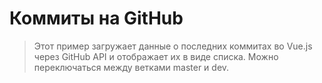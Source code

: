 # Коммиты на GitHub

> Этот пример загружает данные о последних коммитах во Vue.js через GitHub API и отображает их в виде списка. Можно переключаться между ветками master и dev.

<common-codepen-snippet title="Коммиты на Vue 3" slug="RwaWmzY" tab="js,result" />
